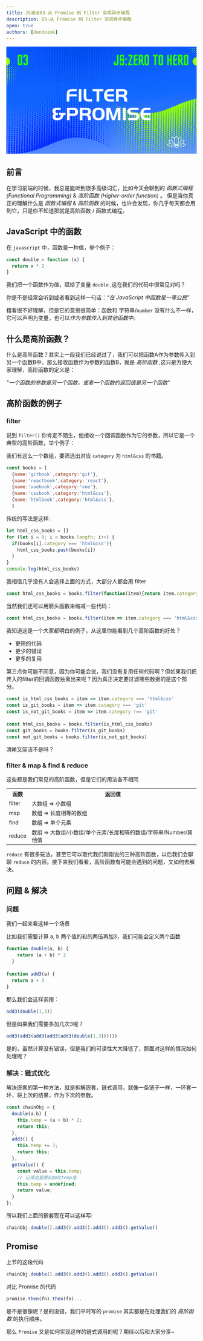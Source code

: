 ```yaml
---
title: JS漫谈03-从 Promise 到 Filter 实现异步编程
description: 03-从 Promise 到 Filter 实现异步编程
open: true
authors: [dendoink]
---
```


![从 Promise 到 Filter 实现异步编程](./_statics/banner.png)

## 前言

在学习前端的时候，我总是能听到很多高级词汇，比如今天会聊到的 *函数式编程(Functional Programming)* & *高阶函数 (Higher-order function)* 。
但是当你真正的理解什么是 *函数式编程* & *高阶函数* 的时候，也许会发现，你几乎每天都会用到它，只是你不知道那就是高阶函数 / 函数式编程。

<!--truncate-->

## JavaScript 中的函数

在 `javascript` 中，函数是一种值，举个例子：

```javascript
const double = function (x) {
  return x * 2
}
```

我们把一个函数作为值，赋给了变量 `double` ,这在我们的代码中很常见对吗？

你是不是经常会听到或者看到这样一句话：*“在 JavaScript 中函数是一等公民”*

粗看很不好理解，但是它的意思很简单：函数和 字符串/`number` 没有什么不一样，它可以声明为变量，也可以*作为参数传入到其他函数中。*

## 什么是高阶函数？

什么是高阶函数？其实上一段我们已经说过了，我们可以把函数A作为参数传入到另一个函数B中，那么接收函数作为参数的函数B，就是 *高阶函数* ,这只是方便大家理解，高阶函数的定义是：

*"一个函数的参数是另一个函数，或者一个函数的返回值是另一个函数"*

## 高阶函数的例子

### filter

说到 `filter()` 你肯定不陌生，他接收一个回调函数作为它的参数，所以它是一个典型的高阶函数，举个例子：

我们有这么一个数组，要筛选出对应 `category` 为 `html&css` 的书籍。

```javascript
const books = [
  {name:'gitbook',category:'git'},
  {name:'reactbook',category:'react'},
  {name:'vuebook',category:'vue'},
  {name:'cssbook',category:'html&css'},
  {name:'htmlbook',category:'html&css'},
  ]
```

传统的写法是这样:
```javascript
let html_css_books = []
for (let i = 0; i < books.length; i++) {
  if(books[i].category === 'html&css'){
    html_css_books.push(books[i])
  }
}
console.log(html_css_books)
```

我相信几乎没有人会选择上面的方式，大部分人都会用 filter

```javascript
const html_css_books = books.filter(function(item){return item.category === 'html&css'})
```

当然我们还可以用箭头函数来缩减一些代码：

```javascript
const html_css_books = books.filter(item => item.category === 'html&css')
```

我知道这是一个大家都明白的例子，从这里你能看到几个高阶函数的好处？

- 更短的代码
- 更少的错误
- 更多的复用

第三点你可能不同意，因为你可能会说，我们没有复用任何代码啊？但如果我们把传入的filter的回调函数抽离出来呢？因为真正决定要过滤哪些数据的是这个部分。

```javascript
const is_html_css_books = item => item.category === 'html&css'
const is_git_books = item => item.category === 'git'
const is_not_git_books = item => item.category !== 'git'

const html_css_books = books.filter(is_html_css_books)
const git_books = books.filter(is_git_books)
const not_git_books = books.filter(is_not_git_books)
```

清晰又简洁不是吗？

### filter & map & find & reduce

这些都是我们常见的高阶函数，但是它们的用法各不相同

<table>
  <tr>
    <th>函数</th>
    <th>返回值</th>
  </tr>
  <tr>
    <td>filter</td>
    <td>大数组 => 小数组</td>
  </tr>
  <tr>
    <td>map</td>
    <td>数组 => 长度相等的数组</td>
  </tr>
  <tr>
    <td>find</td>
    <td>数组 => 单个元素</td>
  </tr>
  <tr>
    <td>reduce</td>
    <td>数组 => 大数组/小数组/单个元素/长度相等的数组/字符串/Number/其他值</td>
  </tr>
</table>

`reduce` 有很多玩法，甚至它可以取代我们刚刚说的三种高阶函数，以后我们会聊聊 `reduce` 的内容。接下来我们看看，高阶函数有可能会遇到的问题，又如何去解决。


## 问题 & 解决

### 问题
我们一起来看这样一个场景

比如我们需要计算 a, b 两个值的和的两倍再加3，我们可能会定义两个函数

```javascript
function double(a, b) {
    return (a + b) * 2
  }

function add3(a) {
  return a + 3
}
```

那么我们会这样调用：

```javascript
add3(double(1,3))
```

但是如果我们需要多加几次3呢？

```javascript
add3(add3(add3(add3(add3(double(1,3))))))
```

是的，虽然计算没有错误，但是我们的可读性大大降低了，那面对这样的情况如何处理呢？

### 解决：链式优化

解决嵌套的第一种方法，就是拆解嵌套，链式调用，就像一条链子一样，一环套一环，将上次的结果，作为下次的参数。

```javascript
const chainObj = {
  double(a,b) {
    this.temp = (a + b) * 2;
    return this;
  },
  add3() {
    this.temp += 3;
    return this;
  },
  getValue() {
    const value = this.temp;
    // 记得这里要初始化temp值
    this.temp = undefined;
    return value;
  }
};
```

所以我们上面的嵌套现在可以这样写:

```javascript
chainObj.double().add3().add3().add3().add3().getValue()
```

## Promise

上节的这段代码

```javascript
chainObj.double().add3().add3().add3().add3().getValue()
```
对比 Promise 的代码
```javascript
promise.then(fn).then(fn)...
```

是不是很像呢？是的没错，我们平时写的 `promise` 其实都是在处理我们的 *高阶函数* 的执行顺序。

那么 `Promise` 又是如何实现这样的链式调用的呢？期待以后和大家分享~

